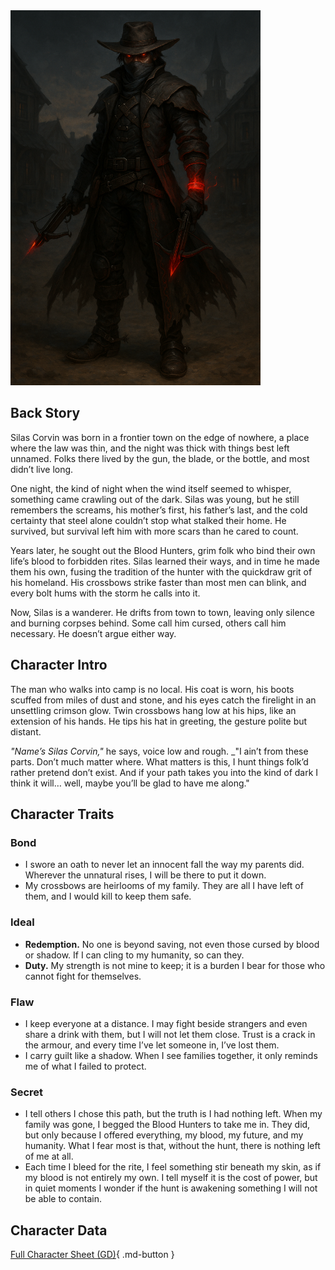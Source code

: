 <img src="assets/Silas.png" alt="Silas Corvin" width="400" height="600">

## Back Story

Silas Corvin was born in a frontier town on the edge of nowhere, a place where the law was thin, and the night was thick with things best left unnamed. Folks there lived by the gun, the blade, or the bottle, and most didn’t live long.

One night, the kind of night when the wind itself seemed to whisper, something came crawling out of the dark. Silas was young, but he still remembers the screams, his mother’s first, his father’s last, and the cold certainty that steel alone couldn’t stop what stalked their home. He survived, but survival left him with more scars than he cared to count.

Years later, he sought out the Blood Hunters, grim folk who bind their own life’s blood to forbidden rites. Silas learned their ways, and in time he made them his own, fusing the tradition of the hunter with the quickdraw grit of his homeland. His crossbows strike faster than most men can blink, and every bolt hums with the storm he calls into it.

Now, Silas is a wanderer. He drifts from town to town, leaving only silence and burning corpses behind. Some call him cursed, others call him necessary. He doesn’t argue either way.

## Character Intro

The man who walks into camp is no local. His coat is worn, his boots scuffed from miles of dust and stone, and his eyes catch the firelight in an unsettling crimson glow. Twin crossbows hang low at his hips, like an extension of his hands. He tips his hat in greeting, the gesture polite but distant.

_"Name’s Silas Corvin,"_ he says, voice low and rough. _"I ain’t from these parts. Don’t much matter where. What matters is this, I hunt things folk’d rather pretend don’t exist. And if your path takes you into the kind of dark I think it will… well, maybe you’ll be glad to have me along."

## Character Traits

### Bond
- I swore an oath to never let an innocent fall the way my parents did. Wherever the unnatural rises, I will be there to put it down.
- My crossbows are heirlooms of my family. They are all I have left of them, and I would kill to keep them safe.

### Ideal

- **Redemption.** No one is beyond saving, not even those cursed by blood or shadow. If I can cling to my humanity, so can they.
- **Duty.** My strength is not mine to keep; it is a burden I bear for those who cannot fight for themselves.

### Flaw

- I keep everyone at a distance. I may fight beside strangers and even share a drink with them, but I will not let them close. Trust is a crack in the armour, and every time I’ve let someone in, I’ve lost them.
- I carry guilt like a shadow. When I see families together, it only reminds me of what I failed to protect.

### Secret

- I tell others I chose this path, but the truth is I had nothing left. When my family was gone, I begged the Blood Hunters to take me in. They did, but only because I offered everything, my blood, my future, and my humanity. What I fear most is that, without the hunt, there is nothing left of me at all.
- Each time I bleed for the rite, I feel something stir beneath my skin, as if my blood is not entirely my own. I tell myself it is the cost of power, but in quiet moments I wonder if the hunt is awakening something I will not be able to contain.

## Character Data
 
[Full Character Sheet (GD)](https://drive.google.com/file/d/1UaHcnPU_n-bJyE9R_7RNvGRVXwvzd_Jv/view?usp=drive_link){ .md-button }


